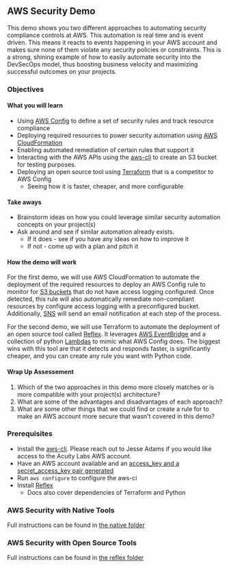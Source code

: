 ## AWS Security Demo

This demo shows you two different approaches to automating security compliance controls at AWS. This automation is real time and is event driven. This means it reacts to events happening in your AWS account and makes sure none of them violate any security policies or constraints. This is a strong, shining example of how to easily automate security into the DevSecOps model, thus boosting business velocity and maximizing successful outcomes on your projects.

### Objectives

#### What you will learn

* Using [AWS Config](https://aws.amazon.com/config) to define a set of security rules and track resource compliance
* Deploying required resources to power security automation using [AWS CloudFormation](https://aws.amazon.com/cloudformation/)
* Enabling automated remediation of certain rules that support it
* Interacting with the AWS APIs using the [aws-cli](https://aws.amazon.com/cli/) to create an S3 bucket for testing purposes.
* Deploying an open source tool using [Terraform](https://www.terraform.io/) that is a competitor to AWS Config
  * Seeing how it is faster, cheaper, and more configurable

#### Take aways

* Brainstorm ideas on how you could leverage similar security automation concepts on your project(s)
* Ask around and see if similar automation already exists.
  * If it does - see if you have any ideas on how to improve it
  * If not - come up with a plan and pitch it

#### How the demo will work

For the first demo, we will use AWS CloudFormation to automate the deployment of the required resources to deploy an AWS Config rule to monitor for [S3 buckets](https://aws.amazon.com/s3/) that do not have access logging configured. Once detected, this rule will also automatically remediate non-compliant resources by configure access logging with a preconfigured bucket. Additionally, [SNS](https://aws.amazon.com/sns/) will send an email notification at each step of the process.

For the second demo, we will use Terraform to automate the deployment of an open source tool called [Reflex](https://reflexivesecurity.com/). It leverages [AWS EventBridge](https://aws.amazon.com/eventbridge/) and a collection of python [Lambdas](https://aws.amazon.com/lambda/) to mimic what AWS Config does. The biggest wins with this tool are that it detects and responds faster, is significantly cheaper, and you can create any rule you want with Python code.

#### Wrap Up Assessement

1. Which of the two approaches in this demo more closely matches or is more compatible with your project(s) architecture?
2. What are some of the advantages and disadvantages of each approach?
3. What are some other things that we could find or create a rule for to make an AWS account more secure that wasn't covered in this demo?

### Prerequisites

* Install the [aws-cli](https://aws.amazon.com/cli/). Please reach out to Jesse Adams if you would like access to the Acuity Labs AWS account.
* Have an AWS account available and an [access_key and a secret_access_key pair generated](https://docs.aws.amazon.com/IAM/latest/UserGuide/id_credentials_access-keys.html)
* Run `aws configure` to configure the aws-ci
* Install [Reflex](https://docs.reflexivesecurity.com/installation.html)
  * Docs also cover dependencies of Terraform and Python

### AWS Security with Native Tools

Full instructions can be found in [the native folder](native/)

### AWS Security with Open Source Tools

Full instructions can be found in [the reflex folder](reflex/)
